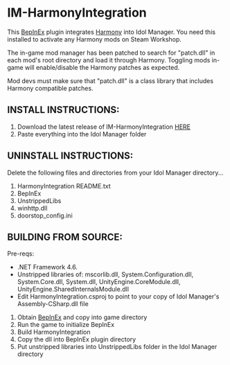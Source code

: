 # IM-HarmonyIntegration
This [BepInEx](https://github.com/BepInEx/BepInEx) plugin integrates [Harmony](https://github.com/pardeike/Harmony) into Idol Manager. You need this installed to activate any Harmony mods on Steam Workshop.

The in-game mod manager has been patched to search for "patch.dll" in each mod's root directory and load it through Harmony. Toggling mods in-game will enable/disable the Harmony patches as expected. 

Mod devs must make sure that "patch.dll" is a class library that includes Harmony compatible patches.

## INSTALL INSTRUCTIONS: 
1. Download the latest release of IM-HarmonyIntegration [HERE](https://github.com/ui3TD/IM-HarmonyIntegration/releases)
2. Paste everything into the Idol Manager folder

## UNINSTALL INSTRUCTIONS:
Delete the following files and directories from your Idol Manager directory...
1. HarmonyIntegration README.txt
2. BepInEx
3. UnstrippedLibs
4. winhttp.dll
5. doorstop_config.ini

## BUILDING FROM SOURCE:
Pre-reqs:
- .NET Framework 4.6.
- Unstripped libraries of: mscorlib.dll, System.Configuration.dll, System.Core.dll, System.dll, UnityEngine.CoreModule.dll, UnityEngine.SharedInternalsModule.dll
- Edit HarmonyIntegration.csproj to point to your copy of Idol Manager's Assembly-CSharp.dll file

1. Obtain [BepInEx](https://github.com/BepInEx/BepInEx) and copy into game directory
2. Run the game to initialize BepInEx
3. Build HarmonyIntegration
4. Copy the dll into BepInEx plugin directory
5. Put unstripped libraries into UnstrippedLibs folder in the Idol Manager directory
